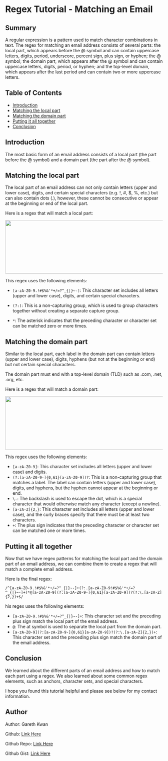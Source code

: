 # Regex Tutorial - Matching an Email

## Summary

A regular expression is a pattern used to match character combinations in text. The regex for matching an email address consists of several parts: the local part, which appears before the @ symbol and can contain uppercase letters, digits, period, underscore, percent sign, plus sign, or hyphen; the @ symbol; the domain part, which appears after the @ symbol and can contain uppercase letters, digits, period, or hyphen; and the top-level domain, which appears after the last period and can contain two or more uppercase letters.

## Table of Contents

- [Introduction](#introduction)
- [Matching the local part](#matching-the-local-part)
- [Matching the domain part](#matching-the-domain-part)
- [Putting it all together](#putting-it-all-together)
- [Conclusion](#conclusion)

## Introduction

The most basic form of an email address consists of a local part (the part before the @ symbol) and a domain part (the part after the @ symbol).

## Matching the local part

The local part of an email address can not only contain letters (upper and lower case), digits, and certain special characters (e.g. !, #, $, %, etc.) but can also contain dots (.), however, these cannot be consecutive or appear at the beginning or end of the local part.

Here is a regex that will match a local part:

<img src="https://user-images.githubusercontent.com/108771904/213930843-7c582d65-c380-4bb5-91db-2cf258a68cf0.png" width="630" height="170"/>

This regex uses the following elements:

- `[a-zA-Z0-9.!#$%&'*+/=?^_{|}~-]`: This character set includes all letters (upper and lower case), digits, and certain special characters.

- `(?:)`: This is a non-capturing group, which is used to group characters together without creating a separate capture group.
- `*`: The asterisk indicates that the preceding character or character set can be matched zero or more times.

## Matching the domain part

Similar to the local part, each label in the domain part can contain letters (upper and lower case), digits, hyphens (but not at the beginning or end) but not certain special characters.

The domain part must end with a top-level domain (TLD) such as .com, .net, .org, etc.

Here is a regex that will match a domain part:

<img src="https://user-images.githubusercontent.com/108771904/213930844-963dcad0-6477-4e01-8289-bc06e1401758.png" width="630" height="170"/>

This regex uses the following elements:

- `[a-zA-Z0-9]`: This character set includes all letters (upper and lower case) and digits.
- `(?:[a-zA-Z0-9-]{0,61}[a-zA-Z0-9])?`: This is a non-capturing group that matches a label. The label can contain letters (upper and lower case), digits, and hyphens, but the hyphen cannot appear at the beginning or end.
- `\.`: The backslash is used to escape the dot, which is a special character that would otherwise match any character (except a newline).
- `[a-zA-Z]{2,}`: This character set includes all letters (upper and lower case), and the curly braces specify that there must be at least two characters.
- `+`: The plus sign indicates that the preceding character or character set can be matched one or more times.

## Putting it all together

Now that we have regex patterns for matching the local part and the domain part of an email address, we can combine them to create a regex that will match a complete email address.

Here is the final regex:

`/^[a-zA-Z0-9.!#$%&'*+/=?^_{|}~-]+(?:.[a-zA-Z0-9!#$%&'*+/=?^_{|}~-]+)*@[a-zA-Z0-9](?:[a-zA-Z0-9-]{0,61}[a-zA-Z0-9])?(?:\.[a-zA-Z]{2,})+$/`

his regex uses the following elements:

- `[a-zA-Z0-9.!#$%&'*+/=?^_{|}~-]+`: This character set and the preceding plus sign match the local part of the email address.
- `@`: The at symbol is used to separate the local part from the domain part.
- `[a-zA-Z0-9](?:[a-zA-Z0-9-]{0,61}[a-zA-Z0-9])?(?:\.[a-zA-Z]{2,})+`: This character set and the preceding plus sign match the domain part of the email address.

## Conclusion

We learned about the different parts of an email address and how to match each part using a regex. We also learned about some common regex elements, such as anchors, character sets, and special characters.

I hope you found this tutorial helpful and please see below for my contact information.

## Author

Author: Gareth Kwan

Github: [Link Here ](https://github.com/Gareth-Kwan)

Github Repo: [Link Here ](https://github.com/Gareth-Kwan/regex-tutorial)

Github Gist: [Link Here ](https://gist.github.com/Gareth-Kwan/fed53d9f71c772e3cdb07ff89f58946e)
